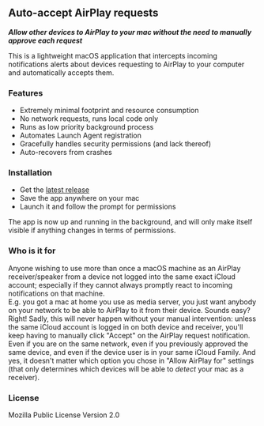 ## Auto-accept AirPlay requests

***Allow other devices to AirPlay to your mac without the need to manually approve each request***

This is a lightweight macOS application that intercepts incoming notifications alerts about devices requesting to AirPlay to your computer and automatically accepts them.

### Features

- Extremely minimal footprint and resource consumption
- No network requests, runs local code only
- Runs as low priority background process
- Automates Launch Agent registration 
- Gracefully handles security permissions (and lack thereof)
- Auto-recovers from crashes

### Installation

- Get the [latest release](https://github.com/duddu/auto-accept-airplay-requests/releases/latest)
- Save the app anywhere on your mac
- Launch it and follow the prompt for permissions

The app is now up and running in the background, and will only make itself visible if anything changes in terms of permissions.

### Who is it for

Anyone wishing to use more than once a macOS machine as an AirPlay receiver/speaker from a device not logged into the same exact iCloud account; especially if they cannot always promptly react to incoming notifications on that machine.  
E.g. you got a mac at home you use as media server, you just want anybody on your network to be able to AirPlay to it from their device. Sounds easy? Right! Sadly, this will never happen without your manual intervention: unless the same iCloud account is logged in on both device and receiver, you'll keep having to manually click "Accept" on the AirPlay request notification. Even if you are on the same network, even if you previously approved the same device, and even if the device user is in your same iCloud Family. And yes, it doesn't matter which option you chose in "Allow AirPlay for" settings (that only determines which devices will be able to *detect* your mac as a receiver).

### License

Mozilla Public License Version 2.0
